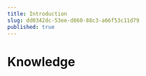 ```yaml
---
title: Introduction
slug: dd0342dc-53ee-d860-88c3-a66f53c11d79
published: true
---
```


# Knowledge
